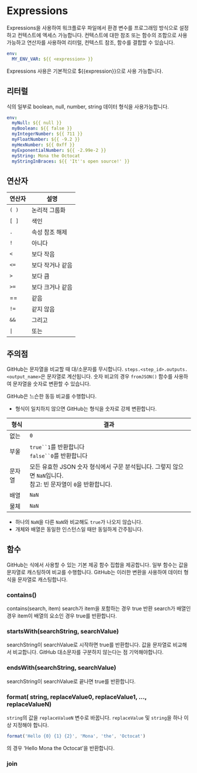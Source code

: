 # Expressions

Expressions을 사용하여 워크플로우 파일에서 환경 변수를 프로그래밍 방식으로 설정하고 컨텍스트에 엑세스 가능합니다.
컨텍스트에 대한 참조 또는 함수의 조합으로 사용 가능하고 연산자를 사용하여 리터럴, 컨텍스트 참조, 함수를 결합할 수 있습니다.

```yaml
env:
  MY_ENV_VAR: ${{ <expression> }}
```

Expressions 사용은 기본적으로 ${{expression}}으로 사용 가능합니다.

## 리터럴

식의 일부로 boolean, null, number, string 데이터 형식을 사용가능합니다.

```yaml
env:
  myNull: ${{ null }}
  myBoolean: ${{ false }}
  myIntegerNumber: ${{ 711 }}
  myFloatNumber: ${{ -9.2 }}
  myHexNumber: ${{ 0xff }}
  myExponentialNumber: ${{ -2.99e-2 }}
  myString: Mona the Octocat
  myStringInBraces: ${{ 'It''s open source!' }}
```


## 연산자

|연산자|설명|
|---|---|
|`( )`|논리적 그룹화|
|`[ ]`|색인|
|`.`|속성 참조 해제|
|`!`|아니다|
|`<`|보다 작음|
|`<=`|보다 작거나 같음|
|`>`|보다 큼|
|`>=`|보다 크거나 같음|
|\==|같음|
|`!=`|같지 않음|
|`&&`|그리고|
|`\|`|또는|

## 주의점

GitHub는 문자열을 비교할 때 대/소문자를 무시합니다.
`steps.<step_id>.outputs.<output_name>`은 문자열로 계산됩니다.
숫자 비교의 경우 `fromJSON()` 함수를 사용하여 문자열을 숫자로 변환할 수 있습니다.

GitHub은 느슨한 동등 비교를 수행합니다.

- 형식이 일치하지 않으면 GitHub는 형식을 숫자로 강제 변환합니다.

|형식|결과|
|---|---|
|없는|`0`|
|부울|`true``1`를 반환합니다  <br>`false``0`를 반환합니다|
|문자열|모든 유효한 JSON 숫자 형식에서 구문 분석됩니다. 그렇지 않으면 `NaN`입니다.  <br>참고: 빈 문자열이 `0`을 반환합니다.|
|배열|`NaN`|
|물체|`NaN`|

- 하나의 `NaN`을 다른 `NaN`와 비교해도 `true`가 나오지 않습니다.
- 개체와 배열은 동일한 인스턴스일 때만 동일하게 간주됩니다.

## 함수

GitHub는 식에서 사용할 수 있는 기본 제공 함수 집합을 제공합니다.
일부 함수는 값을 문자열로 캐스팅하여 비교를 수행합니다.
GitHub는 이러한 변환을 사용하여 데이터 형식을 문자열로 캐스팅합니다.

### contains()

contains(search, item) search가 item을 포함하는 경우 true 반환
search가 배열인 경우 item이 배열의 요소인 경우 true를 반환합니다.

### startsWith(searchString, searchValue)

searchString이 searchValue로 시작하면 true를 반환합니다. 
값을 문자열로 비교해서 비교합니다.
GitHub 대소문자를 구분하지 않는다는 점 기억해야합니다.

### endsWith(searchString, searchValue)

searchString이 searchValue로 끝나면 true를 반환합니다.

### format( string, replaceValue0, replaceValue1, ..., replaceValueN)

`string`의 값을 `replaceValueN` 변수로 바꿉니다.
`replaceValue` 및 `string`을 하나 이상 지정해야 합니다.

```javascript
format('Hello {0} {1} {2}', 'Mona', 'the', 'Octocat')
```

의 경우 ‘Hello Mona the Octocat’을 반환합니다.

### join
